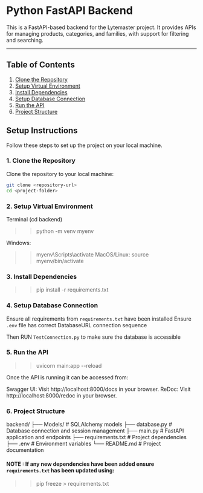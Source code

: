 # Python FastAPI Backend

This is a FastAPI-based backend for the Lytemaster project. It provides APIs for managing products, categories, and families, with support for filtering and searching.

---

## Table of Contents

1. [Clone the Repository](###clone-the-repository)
2. [Setup Virtual Environment](#setup-instructions)
3. [Install Dependencies](#running-the-backend)
4. [Setup Database Connection](#api-documentation)
5. [Run the API](#project-structure)
6. [Project Structure](#contributing)



## Setup Instructions

Follow these steps to set up the project on your local machine.

### 1. Clone the Repository

Clone the repository to your local machine:

```bash
git clone <repository-url>
cd <project-folder>
```

### 2. Setup Virtual Environment

Terminal (cd backend)

> > python -m venv myenv

Windows:

> > myenv\Scripts\activate
> > MacOS/Linux:
> > source myenv/bin/activate

### 3. Install Dependencies

> > pip install -r requirements.txt

### 4. Setup Database Connection

Ensure all requirements from `requirements.txt` have been installed
Ensure `.env` file has correct DatabaseURL connection sequence

Then RUN `TestConnection.py` to make sure the database is accessible

### 5. Run the API

> > uvicorn main:app --reload

Once the API is running it can be accessed from:

Swagger UI: Visit http://localhost:8000/docs in your browser.
ReDoc: Visit http://localhost:8000/redoc in your browser.

### 6. Project Structure

backend/
├── Models/ # SQLAlchemy models
├── database.py # Database connection and session management
├── main.py # FastAPI application and endpoints
├── requirements.txt # Project dependencies
├── .env # Environment variables
└── README.md # Project documentation

#### NOTE : If any new dependencies have been added ensure `requirements.txt` has been updated using:

> > pip freeze > requirements.txt
